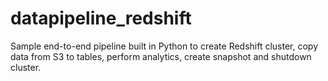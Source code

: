 # datapipeline_redshift
Sample end-to-end pipeline built in Python to create Redshift cluster, copy data from S3 to tables, perform analytics, create snapshot and shutdown cluster.
